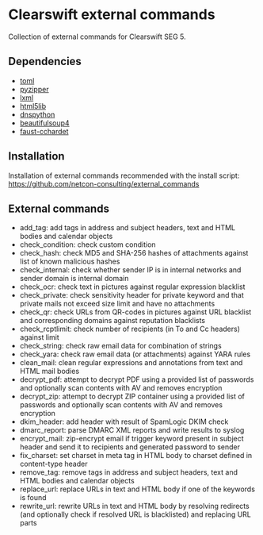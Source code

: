 Clearswift external commands
============================

Collection of external commands for Clearswift SEG 5.

## Dependencies

* [toml](https://pypi.org/project/toml/)
* [pyzipper](https://pypi.org/project/pyzipper/)
* [lxml](https://pypi.org/project/lxml/)
* [html5lib](https://pypi.org/project/html5lib/)
* [dnspython](https://pypi.org/project/dnspython/)
* [beautifulsoup4](https://pypi.org/project/beautifulsoup4/)
* [faust-cchardet](https://pypi.org/project/faust-cchardet/)

## Installation

Installation of external commands recommended with the install script: https://github.com/netcon-consulting/external_commands

## External commands
* add_tag: add tags in address and subject headers, text and HTML bodies and calendar objects
* check_condition: check custom condition
* check_hash: check MD5 and SHA-256 hashes of attachments against list of known malicious hashes
* check_internal: check whether sender IP is in internal networks and sender domain is internal domain
* check_ocr: check text in pictures against regular expression blacklist
* check_private: check sensitivity header for private keyword and that private mails not exceed size limit and have no attachments
* check_qr: check URLs from QR-codes in pictures against URL blacklist and corresponding domains against reputation blacklists
* check_rcptlimit: check number of recipients (in To and Cc headers) against limit
* check_string: check raw email data for combination of strings
* check_yara: check raw email data (or attachments) against YARA rules
* clean_mail: clean regular expressions and annotations from text and HTML mail bodies
* decrypt_pdf: attempt to decrypt PDF using a provided list of passwords and optionally scan contents with AV and removes encryption
* decrypt_zip: attempt to decrypt ZIP container using a provided list of passwords and optionally scan contents with AV and removes encryption
* dkim_header: add header with result of SpamLogic DKIM check
* dmarc_report: parse DMARC XML reports and write results to syslog
* encrypt_mail: zip-encrypt email if trigger keyword present in subject header and send it to recipients and generated password to sender
* fix_charset: set charset in meta tag in HTML body to charset defined in content-type header
* remove_tag: remove tags in address and subject headers, text and HTML bodies and calendar objects
* replace_url: replace URLs in text and HTML body if one of the keywords is found
* rewrite_url: rewrite URLs in text and HTML body by resolving redirects (and optionally check if resolved URL is blacklisted) and replacing URL parts
